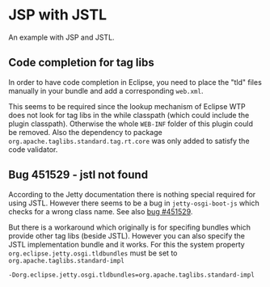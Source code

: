 JSP with JSTL
==================

An example with JSP and JSTL.

Code completion for tag libs
-------------

In order to have code completion in Eclipse, you need to place the "tld" files manually in your bundle and add a corresponding `web.xml`.

This seems to be required since the lookup mechanism of Eclipse WTP does not look for tag libs in the while classpath (which could include
the plugin classpath). Otherwise the whole `WEB-INF` folder of this plugin could be removed. Also the dependency to package
`org.apache.taglibs.standard.tag.rt.core` was only added to satisfy the code validator.

Bug 451529 - jstl not found
-------------

According to the Jetty documentation there is nothing special required for using JSTL. However there seems to be a bug in
`jetty-osgi-boot-js` which checks for a wrong class name. See also [bug #451529](https://bugs.eclipse.org/bugs/show_bug.cgi?id=451529).

But there is a workaround which originally is for specifing bundles which provide other tag libs (beside JSTL). However you can
also specify the JSTL implementation bundle and it works. For this the
system property `org.eclipse.jetty.osgi.tldbundles` must be set to `org.apache.taglibs.standard-impl`

```
-Dorg.eclipse.jetty.osgi.tldbundles=org.apache.taglibs.standard-impl
```
